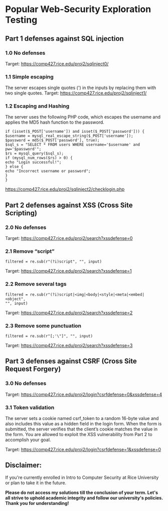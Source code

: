 # Popular Web-Security Exploration Testing

## Part 1 defenses against SQL injection
### 1.0 No defenses
Target: https://comp427.rice.edu/proj2/sqlinject0/

### 1.1 Simple escaping
The server escapes single quotes (') in the inputs by replacing them with two single quotes.
Target: https://comp427.rice.edu/proj2/sqlinject1/

### 1.2 Escaping and Hashing
The server uses the following PHP code, which escapes the username and applies the MD5
hash function to the password.
```
if (isset($_POST['username']) and isset($_POST['password'])) {
$username = mysql_real_escape_string($_POST['username']);
$password = md5($_POST['password'], true);
$sql_s = "SELECT * FROM users WHERE username='$username' and pw='$password'";
$rs = mysql_query($sql_s);
if (mysql_num_rows($rs) > 0) {
echo "Login successful!";
} else {
echo "Incorrect username or password";
}
}
```
https://comp427.rice.edu/proj2/sqlinject2/checklogin.php

## Part 2 defenses against XSS (Cross Site Scripting)
### 2.0 No defenses
Target: https://comp427.rice.edu/proj2/search?xssdefense=0

### 2.1 Remove “script”
```
filtered = re.sub(r"(?i)script", "", input) 
```
Target: https://comp427.rice.edu/proj2/search?xssdefense=1

### 2.2 Remove several tags
```
filtered = re.sub(r"(?i)script|<img|<body|<style|<meta|<embed|<object",
"", input)
```
Target: https://comp427.rice.edu/proj2/search?xssdefense=2

### 2.3 Remove some punctuation
```
filtered = re.sub(r"[;'\"]", "", input)
```
Target: https://comp427.rice.edu/proj2/search?xssdefense=3

## Part 3 defenses against CSRF (Cross Site Request Forgery)
### 3.0 No defenses
Target: https://comp427.rice.edu/proj2/login?csrfdefense=0&xssdefense=4
### 3.1 Token validation
The server sets a cookie named csrf_token to a random 16-byte value and also includes
this value as a hidden field in the login form. When the form is submitted, the server verifies
that the client’s cookie matches the value in the form. You are allowed to exploit the XSS
vulnerability from Part 2 to accomplish your goal.

Target: https://comp427.rice.edu/proj2/login?csrfdefense=1&xssdefense=0

## Disclaimer:
If you're currently enrolled in Intro to Computer Security at Rice University or plan to take it in the future.

**Please do not access my solutions till the conclusion of your term. 
Let's all strive to uphold academic integrity and follow our university's policies. Thank you for understanding!**
